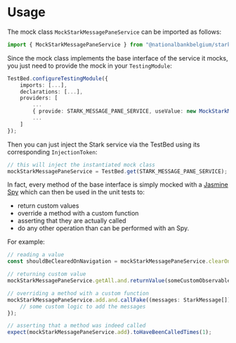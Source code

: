 # Usage

The mock class `MockStarkMessagePaneService` can be imported as follows:

```typescript
import { MockStarkMessagePaneService } from "@nationalbankbelgium/stark-ui/testing";
```

Since the mock class implements the base interface of the service it mocks, you just need to provide the mock in your `TestingModule`:

```typescript
TestBed.configureTestingModule({
    imports: [...],
    declarations: [...],
    providers: [
        ...
        { provide: STARK_MESSAGE_PANE_SERVICE, useValue: new MockStarkMessagePaneService() },
        ...
    ]
});
```

Then you can just inject the Stark service via the TestBed using its corresponding `InjectionToken`:

```typescript
// this will inject the instantiated mock class
mockStarkMessagePaneService = TestBed.get(STARK_MESSAGE_PANE_SERVICE);
```

In fact, every method of the base interface is simply mocked
with a [Jasmine Spy](https://jasmine.github.io/api/3.5/Spy.html) which can then be used in the unit tests to:

-   return custom values
-   override a method with a custom function
-   asserting that they are actually called
-   do any other operation than can be performed with an Spy.

For example:

```typescript
// reading a value
const shouldBeClearedOnNavigation = mockStarkMessagePaneService.clearOnNavigation;

// returning custom value
mockStarkMessagePaneService.getAll.and.returnValue(someCustomObservable);

// overriding a method with a custom function
mockStarkMessagePaneService.add.and.callFake((messages: StarkMessage[]) => {
	// some custom logic to add the messages
});

// asserting that a method was indeed called
expect(mockStarkMessagePaneService.add).toHaveBeenCalledTimes(1);
```
